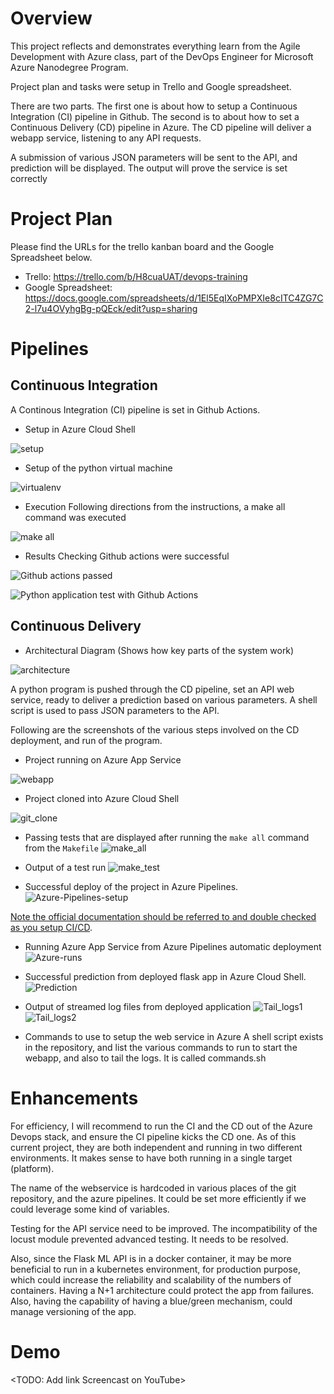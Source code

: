 # Overview

This project reflects and demonstrates everything learn from the Agile Development with Azure class, part of the DevOps Engineer for Microsoft Azure Nanodegree Program.

Project plan and tasks were setup in Trello and Google spreadsheet.

There are two parts. The first one is about how to setup a Continuous Integration (CI) pipeline in Github. The second is to about how to set a Continuous Delivery (CD) pipeline in Azure. The CD pipeline will deliver a webapp service, listening to any API requests. 

A submission of various JSON parameters will be sent to the API, and prediction will be displayed. The output will prove the service is set correctly



# Project Plan
Please find the URLs for the trello kanban board and the Google Spreadsheet below.

* Trello: https://trello.com/b/H8cuaUAT/devops-training
* Google Spreadsheet: https://docs.google.com/spreadsheets/d/1El5EqIXoPMPXIe8cITC4ZG7C2-l7u4OVyhgBg-pQEck/edit?usp=sharing


# Pipelines

## Continuous Integration

A Continous Integration (CI) pipeline is set in Github Actions.

* Setup in Azure Cloud Shell

![setup](https://github.com/srossan/devops-project/blob/master/images/Azure-Cloud-Shell-git_clone.png)

* Setup of the python virtual machine

![virtualenv](https://github.com/srossan/devops-project/blob/master/images/Azure-Cloud-Shell-python_virtualmachine.png)

* Execution
Following directions from the instructions, a make all command was executed

![make all](https://github.com/srossan/devops-project/blob/master/images/devops-proj_make-all.png)

* Results
Checking Github actions were successful

![Github actions passed](https://github.com/srossan/devops-project/blob/master/images/devops-proj-github-actions-passed.png)

![Python application test with Github Actions](https://github.com/srossan/devops-project/workflows/Python%20application%20test%20with%20Github%20Actions/badge.svg)


## Continuous Delivery 

* Architectural Diagram (Shows how key parts of the system work)

![architecture](https://github.com/srossan/devops-project/blob/master/images/cd-diagram.png)

A python program is pushed through the CD pipeline, set an API web service, ready to deliver a prediction based on various parameters.
A shell script is used to pass JSON parameters to the API. 

Following are the screenshots of the various steps involved on the CD deployment, and run of the program.

* Project running on Azure App Service

![webapp](https://github.com/srossan/devops-project/blob/master/images/Azure-webapp-running.png)


* Project cloned into Azure Cloud Shell

![git_clone](https://github.com/srossan/devops-project/blob/master/images/Azure-Cloud-Shell-git_clone.png)

* Passing tests that are displayed after running the `make all` command from the `Makefile`
![make_all](https://github.com/srossan/devops-project/blob/master/images/Azure-Cloud-Shell-make_all.png)

* Output of a test run
![make_test](https://github.com/srossan/devops-project/blob/master/images/Azure-Cloud-Shell-make_test.png)

* Successful deploy of the project in Azure Pipelines.  
![Azure-Pipelines-setup](https://github.com/srossan/devops-project/blob/master/images/Azure-pipelines-setup.png)

[Note the official documentation should be referred to and double checked as you setup CI/CD](https://docs.microsoft.com/en-us/azure/devops/pipelines/ecosystems/python-webapp?view=azure-devops).

* Running Azure App Service from Azure Pipelines automatic deployment
![Azure-runs](https://github.com/srossan/devops-project/blob/master/images/Azure-pipelines-runs.png)

* Successful prediction from deployed flask app in Azure Cloud Shell.
![Prediction](https://github.com/srossan/devops-project/blob/master/images/Azure-Cloud-Shell-prediction.png)

* Output of streamed log files from deployed application
![Tail_logs1](https://github.com/srossan/devops-project/blob/master/images/Azure-Webapp-tail_log1.png)
![Tail_logs2](https://github.com/srossan/devops-project/blob/master/images/Azure-Webapp-tail_log2.png)

* Commands to use to setup the web service in Azure
A shell script exists in the repository, and list the various commands to run to start the webapp, and also to tail the logs.
It is called commands.sh


# Enhancements

For efficiency, I will recommend to run the CI and the CD out of the Azure Devops stack, and ensure the CI pipeline kicks the CD one. As of this current project, they are both independent and running in two different environments. It makes sense to have both running in a single target (platform).

The name of the webservice is hardcoded in various places of the git repository, and the azure pipelines. It could be set more efficiently if we could leverage some kind of variables.

Testing for the API service need to be improved. The incompatibility of the locust module prevented advanced testing. It needs to be resolved.

Also, since the Flask ML API is in a docker container, it may be more beneficial to run in a kubernetes environment, for production purpose, which could increase the reliability and scalability of the numbers of containers. 
Having a N+1 architecture could protect the app from failures. Also, having the capability of having a blue/green mechanism, could manage versioning of the app.

# Demo 

<TODO: Add link Screencast on YouTube>


